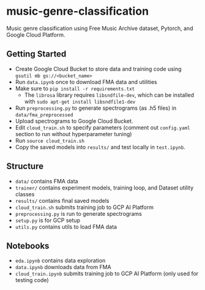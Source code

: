 # music-genre-classification
Music genre classification using Free Music Archive dataset, Pytorch, and Google Cloud Platform.

## Getting Started
- Create Google Cloud Bucket to store data and training code using `gsutil mb gs://<bucket_name>`
- Run `data.ipynb` once to download FMA data and utilities
- Make sure to `pip install -r requirements.txt`
    - The `librosa` library requires `libsndfile-dev`, which can be installed with `sudo apt-get install libsndfile1-dev`
- Run `preprocessing.py` to generate spectrograms (as .h5 files) in `data/fma_preprocessed`
- Upload spectrograms to Google Cloud Bucket.
- Edit `cloud_train.sh` to specify parameters (comment out `config.yaml` section to run without hyperparameter tuning) 
- Run `source cloud_train.sh`
- Copy the saved models into `results/` and test locally in `test.ipynb`.

## Structure
- `data/` contains FMA data
- `trainer/` contains experiment models, training loop, and Dataset utility classes
- `results/` contains final saved models
- `cloud_train.sh` submits training job to GCP AI Platform
- `preprocessing.py` is run to generate spectrograms
- `setup.py` is for GCP setup
- `utils.py` contains utils to load FMA data

## Notebooks
- `eda.ipynb` contains data exploration
- `data.ipynb` downloads data from FMA
- `cloud_train.ipynb` submits training job to GCP AI Platform (only used for testing code)
